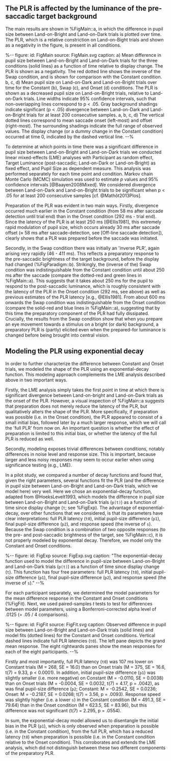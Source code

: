 ## The PLR is affected by the luminance of the pre-saccadic target background

The main results are shown in %FigMain::a, in which the difference in pupil size between Land-on-Bright and Land-on-Dark trials is plotted over time. The PLR, which is a relative constriction on Land-on-Bight trials and shown as a negativity in the figure, is present in all conditions.

%--
figure:
 id: FigMain
 source: FigMain.svg
 caption:
  a) Mean difference in pupil size between Land-on-Bright and Land-on-Dark trials for the three conditions (solid lines) as a function of time relative to display change. The PLR is shown as a negativity. The red dotted line shows the inverse of the Swap condition, and is shown for comparison with the Constant condition. b, c, d) Mean pupil size on Land-on-Dark and Land-on-Bright trials over time for the Constant (b), Swap (c), and Onset (d) conditions. The PLR is shown as a decreased pupil size on Land-on-Bright trials, relative to Land-on-Dark trials. Line widths indicate 95% confidence intervals, such that non-overlapping lines correspond to p < .05. Gray background shadings indicate significant (p < .05) divergence between Land-on-Dark and Land-on-Bright trials for at least 200 consecutive samples. a, b, c, d) The vertical dotted lines correspond to mean saccade onset (left-most) and offset (right-most). The surrounding shadings indicate the full range of observed values. The display change (or a dummy change in the Constant condition) occurred at time 0, indicated by the dashed vertical line.
--%

To determine at which points in time there was a significant difference in pupil size between Land-on-Bright and Land-on-Dark trials we conducted linear mixed-effects (LME) analyses with Participant as random effect, Target Luminance (post-saccadic; Land-on-Dark or Land-on-Bright) as fixed effect, and Pupil Size as dependent measure. This analysis was performed separately for each time point and condition. Markov chain Monte Carlo (MCMC) simulation was used to estimate *p* values and 95% confidence intervals [@Baayen2008Mixed]. We considered divergence between Land-on-Dark and Land-on-Bright trials to be significant when p < .05 for at least 200 consecutive samples [cf. @Mathôt2013Plos].

Preparation of the PLR was evident in two main ways. Firstly, divergence occurred much earlier in the Constant condition (from 58 ms after saccade detection until trial end) than in the Onset condition (292 ms - trial end). Since the latency of the PLR is at least 250 ms [@Ellis1981], this extremely rapid modulation of pupil size, which occurs already 30 ms after saccade offset (≈ 58 ms after saccade-detection, see [Off-line saccade detection]), clearly shows that a PLR was prepared before the saccade was initiated.

Secondly, in the Swap condition there was initially an 'inverse PLR', again arising very rapidly (46 - 411 ms). This reflects a preparatory response to the pre-saccadic brightness of the target background, before the display had changed (%FigParadigm::b). Strikingly, the (inverse of the) Swap condition was indistinguishable from the Constant condition until about 250 ms after the saccade (compare the dotted-red and green lines in %FigMain::a). This suggests that it takes about 250 ms for the pupil to respond to the post-saccadic luminance, which is roughly consistent with the latency of the PLR in the Onset condition (292 ms, see above) as well as previous estimates of the PLR latency [e.g., @Ellis1981]. From about 600 ms onwards the Swap condition was indistinguishable from the Onset condition (compare the solid-red and blue lines in %FigMain::a), suggesting that by this time the preparatory component of the PLR had fully dissipated. Crucially, the results from the Swap condition show that when you prepare an eye movement towards a stimulus on a bright (or dark) background, a preparatory PLR is (partly) elicited even when the prepared-for luminance is changed before being brought into central vision.

## Modeling the PLR using exponential decay

In order to further characterize the difference between Constant and Onset trials, we modeled the shape of the PLR using an exponential-decay function. This modeling approach complements the LME analysis described above in two important ways.

Firstly, the LME analysis simply takes the first point in time at which there is significant divergence between Land-on-bright and Land-on-Dark trials as the onset of the PLR. However, a visual inspection of %FigMain::a suggests that preparation does not merely reduce the latency of the PLR, but qualitatively alters the shape of the PLR. More specifically, if preparation was possible (i.e. in the Onset condition), the PLR appeared to consist of a small initial bias, followed later by a much larger response, which we will call the 'full PLR' from now on. An important question is whether the effect of preparation is limited to this initial bias, or whether the latency of the full PLR is reduced as well.

Secondly, modeling exposes trivial differences between conditions, notably differences in noise level and response size. This is important, because larger and less noisy responses may seem to occur earlier when using significance testing (e.g., LME).

In a pilot study, we compared a number of decay functions and found that, given the right parameters, several functions fit the PLR (and the difference in pupil size between Land-on-Bright and Land-on-Dark trials, which we model here) very well. Here we chose an exponential-decay function, adapted from @HoeksLevelt1993, which models the difference in pupil size between Land-on-Bright and Land-on-Dark trials (`p(t)`) as a function of time since display change (`t`; see %FigExp). The advantage of exponential-decay, over other functions that we considered, is that its parameters have clear interpretations: full PLR latency (`t0`), initial pupil-size difference (`p1`), final pupil-size difference (`p2`), and response speed (the inverse of `s`). Because the Swap condition is a combination of two opposite responses (to the pre- and post-saccadic brightness of the target, see %FigMain::c), it is not properly modeled by exponential decay. Therefore, we model only the Constant and Onset conditions.

%--
figure:
 id: FigExp
 source: FigExp.svg
 caption: "The exponential-decay function used to model the difference in pupil-size between Land-on-Bright and Land-on-Dark trials (`p(t)`) as a function of time since display change (`t`). This function has four free parameters: full PLR latency (`t0`), initial pupil-size difference (`p1`), final pupil-size difference (`p2`), and response speed (the inverse of `s`)."
--%

For each participant separately, we determined the model parameters for the mean difference response in the Constant and Onset conditions (%FigFit). Next, we used paired-samples *t* tests to test for differences between model parameters, using a Bonferroni-corrected alpha level of .0125 (= .05 / 4 comparisons).

%--
figure:
 id: FigFit
 source: FigFit.svg
 caption: Observed difference in pupil size between Land-on-Bright and Land-on-Dark trials (solid lines) and model fits (dotted lines) for the Constant and Onset conditions. Vertical dashed lines indicate full PLR latencies (`t0`). The left pane depicts the grand mean response. The eight rightwards panes show the mean responses for each of the eight participants.
--%

Firstly and most importantly, full PLR latency (`t0`) was 107 ms lower on Constant trials (M = 268, SE = 16.0) than on Onset trials (M = 375, SE = 16.6, t(7) = 9.33, p < 0.0001). In addition, initial pupil-size difference (`p1`) was slightly smaller (i.e. more negative) on Constant (M = -0.0110, SE = 0.0038) than on Onset trials (M = -0.0004, SE = 0.0032, t(7) = 4.17, p = .0042), as was final pupil-size difference (`p2`; Constant: M = -0.2542, SE = 0.0236; Onset: M = -0.2187, SE = 0.0268; t(7) = 3.56, p = .0093). Response speed was slightly higher (i.e. a lower `s`) in the Constant condition (M = 491.3, SE = 79.64) than in the Onset condition (M = 623.5, SE = 83.96), but this difference was not significant (t(7) = 2.295, p = .0554).

In sum, the exponential-decay model allowed us to disentangle the initial bias in the PLR (`p1`), which is only observed when preparation is possible (i.e. in the Constant condition), from the full PLR, which has a reduced latency (`t0`) when preparation is possible (i.e. in the Constant condition relative to the Onset condition). This corroborates and extends the LME analysis, which did not distinguish between these two different components of the preparatory PLR.
